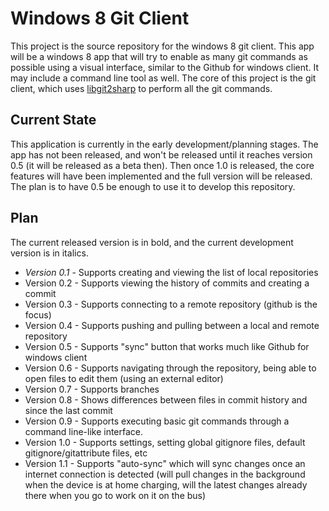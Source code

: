 Windows 8 Git Client
===

This project is the source repository for the windows 8 git client. This app will be a windows 8 app that will try to enable as many git commands as possible using a visual interface, similar to the Github for windows client. It may include a command line tool as well. The core of this project is the git client, which uses [libgit2sharp](https://github.com/libgit2/libgit2sharp/wiki) to perform all the git commands.

Current State
---

This application is currently in the early development/planning stages. The app has not been released, and won't be released until it reaches version 0.5 (it will be released as a beta then). Then once 1.0 is released, the core features will have been implemented and the full version will be released. The plan is to have 0.5 be enough to use it to develop this repository.

Plan
---

The current released version is in bold, and the current development version is in italics.

* *Version 0.1* - Supports creating and viewing the list of local repositories
* Version 0.2 - Supports viewing the history of commits and creating a commit
* Version 0.3 - Supports connecting to a remote repository (github is the focus)
* Version 0.4 - Supports pushing and pulling between a local and remote repository
* Version 0.5 - Supports "sync" button that works much like Github for windows client
* Version 0.6 - Supports navigating through the repository, being able to open files to edit them (using an external editor)
* Version 0.7 - Supports branches
* Version 0.8 - Shows differences between files in commit history and since the last commit
* Version 0.9 - Supports executing basic git commands through a command line-like interface.
* Version 1.0 - Supports settings, setting global gitignore files, default gitignore/gitattribute files, etc
* Version 1.1 - Supports "auto-sync" which will sync changes once an internet connection is detected (will pull changes in the background when the device is at home charging, will the latest changes already there when you go to work on it on the bus)



